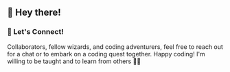 ## 👋 Hey there!
### 🤝 Let's Connect!
 Collaborators, fellow wizards, and coding adventurers, feel free to reach out for a chat or to embark on a coding quest together. Happy coding! I'm willing to be taught and to learn from others 🌟✨

<!--
**Markberyl/Markberyl** is a ✨ _special_ ✨ repository because its `README.md` (this file) appears on your GitHub profile.

Here are some ideas to get you started:

- 🔭 I’m currently working on ...
- 🌱 I’m currently learning ...
- 👯 I’m looking to collaborate on ...
- 🤔 I’m looking for help with ...
- 💬 Ask me about ...
- 📫 How to reach me: ...
- 😄 Pronouns: ...
- ⚡ Fun fact: ...
-->
